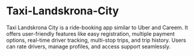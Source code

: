 # Taxi-Landskrona-City
Taxi Landskrona City is a ride-booking app similar to Uber and Careem. It offers user-friendly features like easy registration, multiple payment options, real-time driver tracking, multi-stop trips, and trip history. Users can rate drivers, manage profiles, and access support seamlessly.
